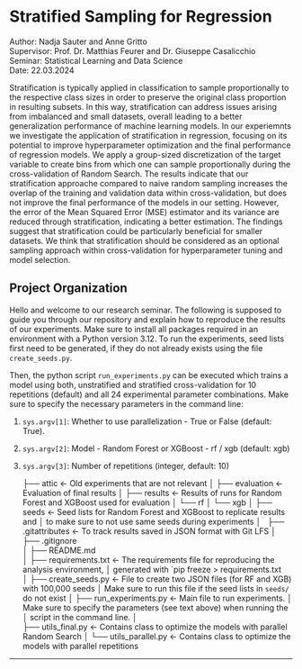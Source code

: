# Stratified Sampling for Regression
Author: Nadja Sauter and Anne Gritto         
Supervisor: Prof. Dr. Matthias Feurer and Dr. Giuseppe Casalicchio     
Seminar: Statistical Learning and Data Science    
Date: 22.03.2024     


Stratification is typically applied in classification to sample proportionally to the respective
class sizes in order to preserve the original class proportion in resulting subsets. In this way,
stratification can address issues arising from imbalanced and small datasets, overall leading
to a better generalization performance of machine learning models. In our experiemnts we
investigate the application of stratification in regression, focusing on its potential to improve
hyperparameter optimization and the final performance of regression models. We apply a
group-sized discretization of the target variable to create bins from which one can sample
proportionally during the cross-validation of Random Search. The results indicate that
our stratification approache compared to naive random sampling increases the overlap of
the training and validation data within cross-validation, but does not improve the final
performance of the models in our setting. However, the error of the Mean Squared Error
(MSE) estimator and its variance are reduced through stratification, indicating a better
estimation. The findings suggest that stratification could be particularly beneficial for
smaller datasets. We think that stratification should be considered as an optional sampling
approach within cross-validation for hyperparameter tuning and model selection.



## Project Organization

Hello and welcome to our research seminar. The following is supposed to guide you through our repository and explain how to reproduce the results of our experiments. Make sure to install all packages required in an environment with a Python version 3.12. To run the experiments, seed lists first need to be generated, if they do not already exists using the file ``create_seeds.py``. 

Then, the python script ``run_experiments.py`` can be executed which trains a model using both, unstratified and stratified cross-validation for 10 repetitions (default) and all 24 experimental parameter combinations. Make sure to specify the necessary parameters in the command line:

1. ``sys.argv[1]``: Whether to use parallelization      - True or False (default: True).
2. ``sys.argv[2]``: Model - Random Forest or XGBoost    - rf / xgb     (default: xgb)
3. ``sys.argv[3]``: Number of repetitions (integer, default: 10)


    ├── attic              <- Old experiments that are not relevant
    │
    ├── evaluation         <- Evaluation of final results
    │
    ├── results            <- Results of runs for Random Forest and XGBoost used for evaluation
    │   └── rf
    │   └── xgb
    │
    ├── seeds              <- Seed lists for Random Forest and XGBoost to replicate results and 
    │                         to make sure to not use same seeds during experiments
    │  
    ├── .gitattributes     <- To track results saved in JSON format with Git LFS
    │
    ├── .gitignore          
    │
    ├── README.md   
    │
    ├── requirements.txt   <- The requirements file for reproducing the analysis environment,
    │                         generated with `pip freeze > requirements.txt    
    │
    ├── create_seeds.py    <- File to create two JSON files (for RF and XGB) with 100,000 seeds
    │                         Make sure to run this file if the seed lists in ``seeds/`` do not exist
    │
    ├── run_experiments.py <- Main file to run experiments. 
    │                         Make sure to specify the parameters (see text above) when running the 
    │                         script in the command line.
    │                         
    ├── utils_final.py     <- Contains class to optimize the models with parallel Random Search
    │
    └── utils_parallel.py  <- Contains class to optimize the models with parallel repetitions

---


